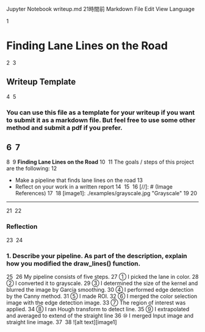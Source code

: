 Jupyter Notebook
writeup.md
21時間前
Markdown
File
Edit
View
Language

1
# **Finding Lane Lines on the Road** 
2
​
3
## Writeup Template
4
​
5
### You can use this file as a template for your writeup if you want to submit it as a markdown file. But feel free to use some other method and submit a pdf if you prefer.
6
​
7
---
8
​
9
**Finding Lane Lines on the Road**
10
​
11
The goals / steps of this project are the following:
12
* Make a pipeline that finds lane lines on the road
13
* Reflect on your work in a written report
14
​
15
​
16
[//]: # (Image References)
17
​
18
[image1]: ./examples/grayscale.jpg "Grayscale"
19
​
20
---
21
​
22
### Reflection
23
​
24
### 1. Describe your pipeline. As part of the description, explain how you modified the draw_lines() function.
25
​
26
My pipeline consists of five steps.
27
① I picked the lane in color.
28
② I converted it to grayscale.
29
③ I determined the size of the kernel and blurred the image by Garcia smoothing.
30
④ I performed edge detection by the Canny method.
31
⑤ I made ROI.
32
⑥ I merged the color selection image with the edge detection image.
33
⑦ The region of interest was applied.
34
⑧ I ran Hough transform to detect line.
35
⑨ I extrapolated and averaged to extend of the straight line
36
⑩ I merged Input image and straight line image. 
37
​
38
![alt text][image1]
